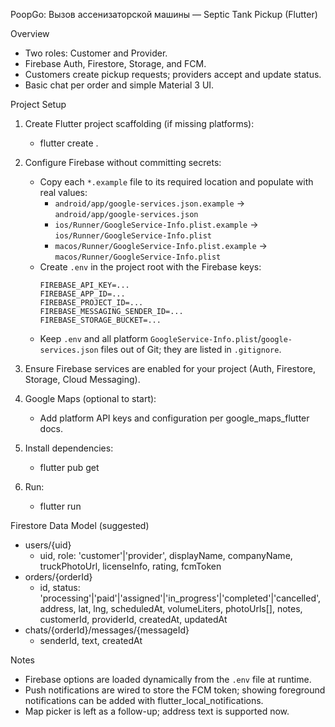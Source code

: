 PoopGo: Вызов ассенизаторской машины — Septic Tank Pickup (Flutter)

Overview

- Two roles: Customer and Provider.
- Firebase Auth, Firestore, Storage, and FCM.
- Customers create pickup requests; providers accept and update status.
- Basic chat per order and simple Material 3 UI.

Project Setup

1) Create Flutter project scaffolding (if missing platforms):
   - flutter create .

2) Configure Firebase without committing secrets:
   - Copy each `*.example` file to its required location and populate with real values:
     - `android/app/google-services.json.example` → `android/app/google-services.json`
     - `ios/Runner/GoogleService-Info.plist.example` → `ios/Runner/GoogleService-Info.plist`
     - `macos/Runner/GoogleService-Info.plist.example` → `macos/Runner/GoogleService-Info.plist`
   - Create `.env` in the project root with the Firebase keys:
     ```env
     FIREBASE_API_KEY=...
     FIREBASE_APP_ID=...
     FIREBASE_PROJECT_ID=...
     FIREBASE_MESSAGING_SENDER_ID=...
     FIREBASE_STORAGE_BUCKET=...
     ```
   - Keep `.env` and all platform `GoogleService-Info.plist`/`google-services.json` files out of Git; they are listed in `.gitignore`.

3) Ensure Firebase services are enabled for your project (Auth, Firestore, Storage, Cloud Messaging).

4) Google Maps (optional to start):
   - Add platform API keys and configuration per google_maps_flutter docs.

5) Install dependencies:
   - flutter pub get

6) Run:
   - flutter run

Firestore Data Model (suggested)

- users/{uid}
  - uid, role: 'customer'|'provider', displayName, companyName, truckPhotoUrl, licenseInfo, rating, fcmToken
- orders/{orderId}
  - id, status: 'processing'|'paid'|'assigned'|'in_progress'|'completed'|'cancelled', address, lat, lng, scheduledAt, volumeLiters, photoUrls[], notes, customerId, providerId, createdAt, updatedAt
- chats/{orderId}/messages/{messageId}
  - senderId, text, createdAt

Notes

- Firebase options are loaded dynamically from the `.env` file at runtime.
- Push notifications are wired to store the FCM token; showing foreground notifications can be added with flutter_local_notifications.
- Map picker is left as a follow-up; address text is supported now.
